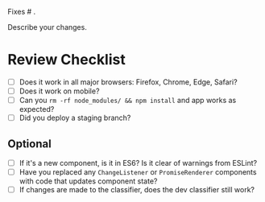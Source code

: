 Fixes # .

Describe your changes.

# Review Checklist

- [ ] Does it work in all major browsers: Firefox, Chrome, Edge, Safari?
- [ ] Does it work on mobile?
- [ ] Can you `rm -rf node_modules/ && npm install` and app works as expected?
- [ ] Did you deploy a staging branch?

## Optional

- [ ] If it's a new component, is it in ES6? Is it clear of warnings from ESLint?
- [ ] Have you replaced any `ChangeListener` or `PromiseRenderer` components with code that updates component state?
- [ ] If changes are made to the classifier, does the dev classifier still work?